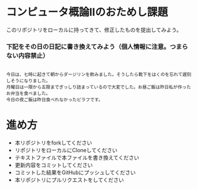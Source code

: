 # コンピュータ概論IIのおためし課題

このリポジトリをローカルに持ってきて、修正したものを提出してみよう。


### 下記をその日の日記に書き換えてみよう（個人情報に注意。つまらない内容禁止）

```

今日は、七時に起きて朝からダージリンを飲みました。そうしたら靴下をはくのを忘れて遅刻しそうになりました。
月曜日は一限から五限までぎっしり詰まっているので大変でした。お昼ご飯は昨日私が作ったお弁当を食べました。
今日の夜ご飯は昨日食べれなかったピラフです。

```

# 進め方
* 本リポジトリをforkしてください
* リポジトリをローカルにCloneしてください
* テキストファイルで本ファイルを書き換えてください
* 更新内容をコミットしてください
* コミットした結果をGitHubにプッシュしてください
* 本リポジトリにプルリクエストをしてください
